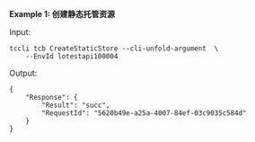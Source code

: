 **Example 1: 创建静态托管资源**



Input: 

```
tccli tcb CreateStaticStore --cli-unfold-argument  \
    --EnvId lotestapi100004
```

Output: 
```
{
    "Response": {
        "Result": "succ",
        "RequestId": "5620b49e-a25a-4007-84ef-03c9035c584d"
    }
}
```


